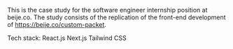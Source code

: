 This is the case study for the software engineer internship position at beije.co. The study consists of the replication of the front-end development of https://beije.co/custom-packet.

Tech stack:
React.js
Next.js
Tailwind CSS
